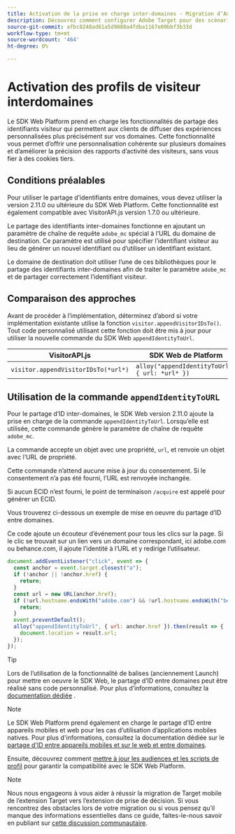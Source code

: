 ```yaml
---
title: Activation de la prise en charge inter-domaines - Migration d’Adobe Target vers l’extension Adobe Journey Optimizer - Decisioning Mobile
description: Découvrez comment configurer Adobe Target pour des scénarios de navigateur web inter-domaines et d’applications mobiles à l’aide du SDK web Experience Platform.
source-git-commit: afbc8248ad81a5d9080a4fdba1167e09bbf3b33d
workflow-type: tm+mt
source-wordcount: '464'
ht-degree: 0%

---
```


# Activation des profils de visiteur interdomaines

Le SDK Web Platform prend en charge les fonctionnalités de partage des identifiants visiteur qui permettent aux clients de diffuser des expériences personnalisées plus précisément sur vos domaines. Cette fonctionnalité vous permet d’offrir une personnalisation cohérente sur plusieurs domaines et d’améliorer la précision des rapports d’activité des visiteurs, sans vous fier à des cookies tiers.

## Conditions préalables

Pour utiliser le partage d’identifiants entre domaines, vous devez utiliser la version 2.11.0 ou ultérieure du SDK Web Platform. Cette fonctionnalité est également compatible avec VisitorAPI.js version 1.7.0 ou ultérieure.

Le partage des identifiants inter-domaines fonctionne en ajoutant un paramètre de chaîne de requête `adobe_mc` spécial à l’URL du domaine de destination. Ce paramètre est utilisé pour spécifier l’identifiant visiteur au lieu de générer un nouvel identifiant ou d’utiliser un identifiant existant.

Le domaine de destination doit utiliser l’une de ces bibliothèques pour le partage des identifiants inter-domaines afin de traiter le paramètre `adobe_mc` et de partager correctement l’identifiant visiteur.

## Comparaison des approches

Avant de procéder à l’implémentation, déterminez d’abord si votre implémentation existante utilise la fonction `visitor.appendVisitorIDsTo()`. Tout code personnalisé utilisant cette fonction doit être mis à jour pour utiliser la nouvelle commande du SDK Web `appendIdentityToUrl`.

| VisitorAPI.js | SDK Web de Platform |
| --- | --- |
| `visitor.appendVisitorIDsTo(*url*)` | `alloy("appendIdentityToUrl", { url: *url* })` |

## Utilisation de la commande `appendIdentityToURL`

Pour le partage d’ID inter-domaines, le SDK Web version 2.11.0 ajoute la prise en charge de la commande `appendIdentityToUrl`. Lorsqu’elle est utilisée, cette commande génère le paramètre de chaîne de requête `adobe_mc`.

La commande accepte un objet avec une propriété, `url`, et renvoie un objet avec l’URL de propriété.

Cette commande n’attend aucune mise à jour du consentement. Si le consentement n’a pas été fourni, l’URL est renvoyée inchangée.

Si aucun ECID n’est fourni, le point de terminaison `/acquire` est appelé pour générer un ECID.

Vous trouverez ci-dessous un exemple de mise en oeuvre du partage d’ID entre domaines.

Ce code ajoute un écouteur d’événement pour tous les clics sur la page. Si le clic se trouvait sur un lien vers un domaine correspondant, ici adobe.com ou behance.com, il ajoute l’identité à l’URL et y redirige l’utilisateur.

```Javascript
document.addEventListener("click", event => {
  const anchor = event.target.closest("a");
  if (!anchor || !anchor.href) {
    return;
  }
  const url = new URL(anchor.href);
  if (!url.hostname.endsWith("adobe.com") && !url.hostname.endsWith("behance.com")) {
    return;
  }
  event.preventDefault();
  alloy("appendIdentityToUrl", { url: anchor.href }).then(result => {
    document.location = result.url;
  });
});
```

>[!TIP]
>
>Lors de l’utilisation de la fonctionnalité de balises (anciennement Launch) pour mettre en oeuvre le SDK Web, le partage d’ID entre domaines peut être réalisé sans code personnalisé. Pour plus d’informations, consultez la [documentation dédiée](https://experienceleague.adobe.com/docs/experience-platform/edge/identity/id-sharing.html#tags-extension) .

>[!NOTE]
>
>Le SDK Web Platform prend également en charge le partage d’ID entre appareils mobiles et web pour les cas d’utilisation d’applications mobiles natives. Pour plus d&#39;informations, consultez la documentation dédiée sur le [partage d&#39;ID entre appareils mobiles et sur le web et entre domaines](https://experienceleague.adobe.com/docs/experience-platform/edge/identity/id-sharing.html).

Ensuite, découvrez comment [mettre à jour les audiences et les scripts de profil](update-audiences.md) pour garantir la compatibilité avec le SDK Web Platform.

>[!NOTE]
>
>Nous nous engageons à vous aider à réussir la migration de Target mobile de l’extension Target vers l’extension de prise de décision. Si vous rencontrez des obstacles lors de votre migration ou si vous pensez qu’il manque des informations essentielles dans ce guide, faites-le-nous savoir en publiant sur [cette discussion communautaire](https://experienceleaguecommunities.adobe.com/t5/adobe-experience-platform-data/tutorial-discussion-migrate-target-from-at-js-to-web-sdk/m-p/575587#M463).

